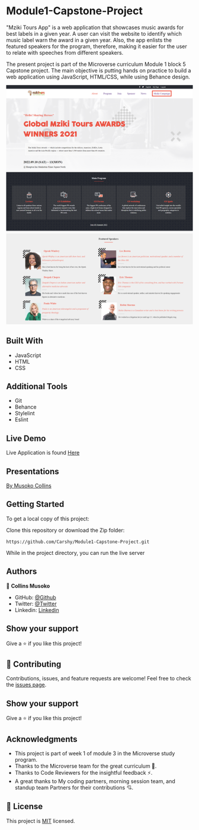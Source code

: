 # Module1-Capstone-Project

"Mziki Tours App" is a web application that showcases music awards for best labels in a given year. A user can visit the website to identify which music label warn the award in a given year. Also, the app enlists the featured speakers for the program, therefore, making it easier for the user to relate with speeches from different speakers.

The present project is part of the Microverse curriculum Module 1 block 5 Capstone project. The main objective is putting hands on practice to build a web application using JavaScript, HTML/CSS, while using Behance design.

![screenshot](templates/images/photo1.PNG)
![screenshot](templates/images/photo3.PNG)
![screenshot](templates/images/photo2.PNG)

## Built With
* JavaScript
* HTML
* CSS

## Additional Tools

* Git
* Behance
* Stylelint
* Eslint

## Live Demo 

Live Application is found [Here](https://talanta-fountain.netlify.app/)

## Presentations

[By Musoko Collins](https://www.loom.com/share/5f825eca31794c6ba5bf3033514690f0)

## Getting Started

To get a local copy of this project:

Clone this repository or download the Zip folder:
```
https://github.com/Carshy/Module1-Capstone-Project.git
```
 
While in the project directory, you can run the live server

## Authors

👤 **Collins Musoko**

- GitHub: [@Github](https://github.com/Carshy)
- Twitter: [@Twitter](https://twitter.com/CarshyCollins)
- Linkedin: [Linkedin](https://www.linkedin.com/in/collins-musoko-864881120/)

## Show your support

Give a ⭐️ if you like this project!

## 🤝 Contributing

Contributions, issues, and feature requests are welcome!
Feel free to check the [issues page](https://github.com/Carshy/Module1-Capstone-Project/issues).

## Show your support

Give a ⭐️ if you like this project!

## Acknowledgments

- This project is part of week 1 of module 3 in the Microverse study program.
- Thanks to the Microverse team for the great curriculum 🙌.
- Thanks to Code Reviewers for the insightful feedback ⚡.
- A great thanks to My coding partners, morning session team, and standup team Partners for their contributions 💘.

## 📝 License

This project is [MIT](https://github.com/Carshy/readme-template/blob/master/MIT.md) licensed.
